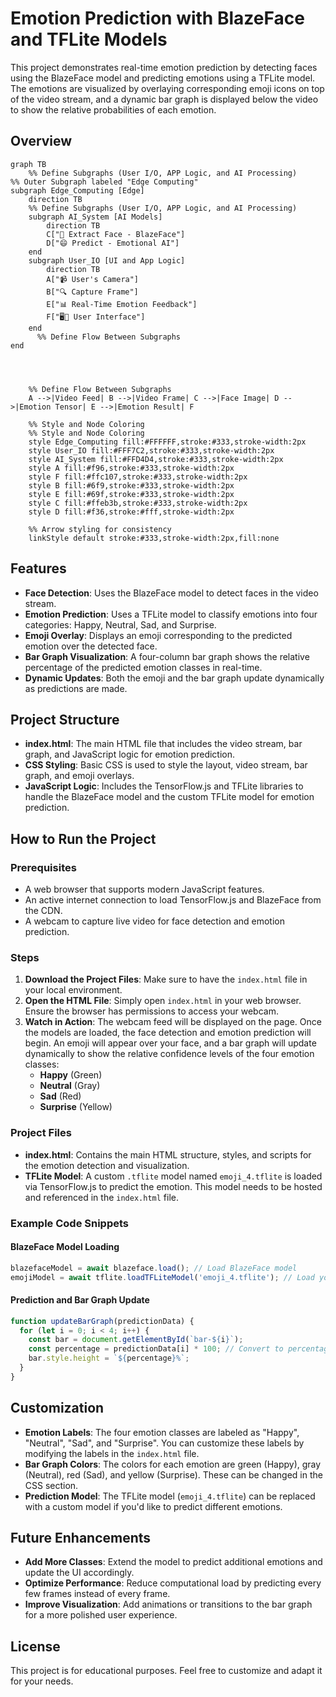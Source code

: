 
# Emotion Prediction with BlazeFace and TFLite Models

This project demonstrates real-time emotion prediction by detecting faces using the BlazeFace model and predicting emotions using a TFLite model. The emotions are visualized by overlaying corresponding emoji icons on top of the video stream, and a dynamic bar graph is displayed below the video to show the relative probabilities of each emotion.
## Overview
```mermaid
graph TB
    %% Define Subgraphs (User I/O, APP Logic, and AI Processing)
%% Outer Subgraph labeled "Edge Computing"
subgraph Edge_Computing [Edge]
    direction TB
    %% Define Subgraphs (User I/O, APP Logic, and AI Processing)
    subgraph AI_System [AI Models]
        direction TB
        C["🔧 Extract Face - BlazeFace"]
        D["😄 Predict - Emotional AI"]
    end
    subgraph User_IO [UI and App Logic]
        direction TB
        A["📹 User's Camera"]
        B["🔍 Capture Frame"]
        E["📊 Real-Time Emotion Feedback"]
        F["🖥️📱 User Interface"]
    end
      %% Define Flow Between Subgraphs
end




    %% Define Flow Between Subgraphs
    A -->|Video Feed| B -->|Video Frame| C -->|Face Image| D -->|Emotion Tensor| E -->|Emotion Result| F

    %% Style and Node Coloring
    %% Style and Node Coloring
    style Edge_Computing fill:#FFFFFF,stroke:#333,stroke-width:2px
    style User_IO fill:#FFF7C2,stroke:#333,stroke-width:2px
    style AI_System fill:#FFD4D4,stroke:#333,stroke-width:2px   
    style A fill:#f96,stroke:#333,stroke-width:2px
    style F fill:#ffc107,stroke:#333,stroke-width:2px
    style B fill:#6f9,stroke:#333,stroke-width:2px
    style E fill:#69f,stroke:#333,stroke-width:2px
    style C fill:#ffeb3b,stroke:#333,stroke-width:2px
    style D fill:#f36,stroke:#fff,stroke-width:2px

    %% Arrow styling for consistency
    linkStyle default stroke:#333,stroke-width:2px,fill:none

```
## Features
- **Face Detection**: Uses the BlazeFace model to detect faces in the video stream.
- **Emotion Prediction**: Uses a TFLite model to classify emotions into four categories: Happy, Neutral, Sad, and Surprise.
- **Emoji Overlay**: Displays an emoji corresponding to the predicted emotion over the detected face.
- **Bar Graph Visualization**: A four-column bar graph shows the relative percentage of the predicted emotion classes in real-time.
- **Dynamic Updates**: Both the emoji and the bar graph update dynamically as predictions are made.

## Project Structure

- **index.html**: The main HTML file that includes the video stream, bar graph, and JavaScript logic for emotion prediction.
- **CSS Styling**: Basic CSS is used to style the layout, video stream, bar graph, and emoji overlays.
- **JavaScript Logic**: Includes the TensorFlow.js and TFLite libraries to handle the BlazeFace model and the custom TFLite model for emotion prediction.

## How to Run the Project

### Prerequisites

- A web browser that supports modern JavaScript features.
- An active internet connection to load TensorFlow.js and BlazeFace from the CDN.
- A webcam to capture live video for face detection and emotion prediction.

### Steps

1. **Download the Project Files**: Make sure to have the `index.html` file in your local environment.
2. **Open the HTML File**: Simply open `index.html` in your web browser. Ensure the browser has permissions to access your webcam.
3. **Watch in Action**: The webcam feed will be displayed on the page. Once the models are loaded, the face detection and emotion prediction will begin. An emoji will appear over your face, and a bar graph will update dynamically to show the relative confidence levels of the four emotion classes:
   - **Happy** (Green)
   - **Neutral** (Gray)
   - **Sad** (Red)
   - **Surprise** (Yellow)

### Project Files

- **index.html**: Contains the main HTML structure, styles, and scripts for the emotion detection and visualization.
- **TFLite Model**: A custom `.tflite` model named `emoji_4.tflite` is loaded via TensorFlow.js to predict the emotion. This model needs to be hosted and referenced in the `index.html` file.

### Example Code Snippets

#### BlazeFace Model Loading
```javascript
blazefaceModel = await blazeface.load(); // Load BlazeFace model
emojiModel = await tflite.loadTFLiteModel('emoji_4.tflite'); // Load your emoji TFLite model
```

#### Prediction and Bar Graph Update
```javascript
function updateBarGraph(predictionData) {
  for (let i = 0; i < 4; i++) {
    const bar = document.getElementById(`bar-${i}`);
    const percentage = predictionData[i] * 100; // Convert to percentage
    bar.style.height = `${percentage}%`;
  }
}
```

## Customization

- **Emotion Labels**: The four emotion classes are labeled as "Happy", "Neutral", "Sad", and "Surprise". You can customize these labels by modifying the labels in the `index.html` file.
- **Bar Graph Colors**: The colors for each emotion are green (Happy), gray (Neutral), red (Sad), and yellow (Surprise). These can be changed in the CSS section.
- **Prediction Model**: The TFLite model (`emoji_4.tflite`) can be replaced with a custom model if you'd like to predict different emotions.

## Future Enhancements
- **Add More Classes**: Extend the model to predict additional emotions and update the UI accordingly.
- **Optimize Performance**: Reduce computational load by predicting every few frames instead of every frame.
- **Improve Visualization**: Add animations or transitions to the bar graph for a more polished user experience.

## License
This project is for educational purposes. Feel free to customize and adapt it for your needs.
